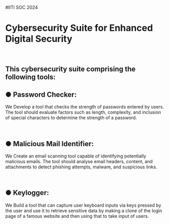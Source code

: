 #IITI SOC 2024
<h1>Cybersecurity Suite for Enhanced Digital Security</h1>
<br>
<h2>This cybersecurity suite comprising the following tools:</h2>
<h2>● Password Checker:</h2>
<p>We Develop a tool that checks the strength of passwords entered by users. The
tool should evaluate factors such as length, complexity, and inclusion of special
characters to determine the strength of a password.</p>
<br>
<h2>● Malicious Mail Identifier:</h2>
<p>We Create an email scanning tool capable of identifying potentially malicious
emails. The tool should analyse email headers, content, and attachments to
detect phishing attempts, malware, and suspicious links. </p>
<br>
<h2>● Keylogger:</h2>
<p>We Build a tool that can capture user keyboard inputs via keys pressed by the user
and use it to retrieve sensitive data by making a clone of the login page of a
famous website and then using that to take input of users.</p>



